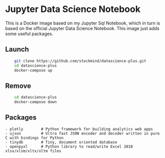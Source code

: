# Jupyter Data Science Notebook

This is a Docker image based on my Jupyter Sql Notebook, which in turn is based on the official Jupyter Data Science Notebook.
This image just adds some useful packages.

## Launch

```bash
    git clone https://github.com/stockmind/datascience-plus.git
    cd datascience-plus
    docker-compose up
```

## Remove

```bash
    cd datascience-plus
    docker-compose down
```

## Packages

```
- plotly        # Python framework for building analytics web apps
- ujson         # Ultra fast JSON encoder and decoder written in pure C with bindings for Python
- tinydb        # Tiny, document oriented database
- openpyxl      # Python library to read/write Excel 2010 xlsx/xlsm/xltx/xltm files
```